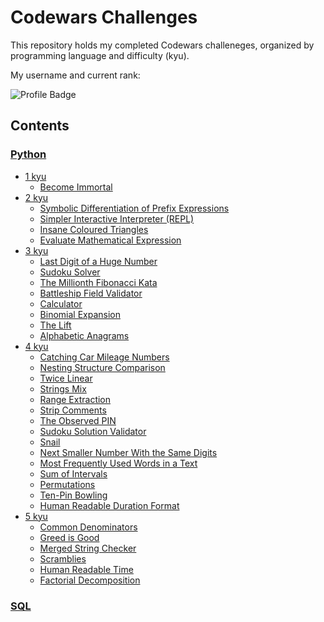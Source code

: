 # Codewars Challenges


This repository holds my completed Codewars challeneges, organized by 
programming language and difficulty (kyu).

My username and current rank:

![Profile Badge](https://www.codewars.com/users/newtonsspawn/badges/large)

## Contents


### [Python](./Python)

- [1 kyu](./Python/1%20kyu)
  - [Become Immortal](./Python/1%20kyu/Become%20Immortal)
- [2 kyu](./Python/2%20kyu)
  - [Symbolic Differentiation of Prefix Expressions](./Python/2%20kyu/Symbolic%20Differentiationof%20Prefix%20Expressions)
  - [Simpler Interactive Interpreter (REPL)](./Python/2%20kyu/Simpler%20Interactive%20Interpreter%20(REPL))
  - [Insane Coloured Triangles](./Python/2%20kyu/Insane%20Coloured%20Triangles)
  - [Evaluate Mathematical Expression](./Python/2%20kyu/Evaluate%20Mathematical%20Expression)
- [3 kyu](./Python/3%20kyu)
  - [Last Digit of a Huge Number](./Python/3%20kyu/Last%20Digit%20of%20a%20Huge%20Number)
  - [Sudoku Solver](./Python/3%20kyu/Sudoku%20Solver)
  - [The Millionth Fibonacci Kata](./Python/3%20kyu/The%20Millionth%20Fibonacci%20Kata)
  - [Battleship Field Validator](./Python/3%20kyu/Battleship%20Field%20Validator)
  - [Calculator](./Python/3%20kyu/Calculator)
  - [Binomial Expansion](./Python/3%20kyu/Binomial%20Expansion)
  - [The Lift](./Python/3%20kyu/The%20Lift)
  - [Alphabetic Anagrams](./Python/3%20kyu/Alphabetic%20Anagrams)
- [4 kyu](./Python/4%20kyu)
  - [Catching Car Mileage Numbers](./Python/4%20kyu/Catching%20Car%20Mileage%20Numbers)
  - [Nesting Structure Comparison](./Python/4%20kyu/Nesting%20Structure%20Comparison)
  - [Twice Linear](./Python/4%20kyu/Twice%20Linear)
  - [Strings Mix](./Python/4%20kyu/Strings%20Mix)
  - [Range Extraction](./Python/4%20kyu/Range%20Extraction)
  - [Strip Comments](./Python/4%20kyu/Strip%20Comments)
  - [The Observed PIN](./Python/4%20kyu/The%20Observed%20PIN)
  - [Sudoku Solution Validator](./Python/4%20kyu/Sudoku%20Solution%20Validator)
  - [Snail](./Python/4%20kyu/Snail)
  - [Next Smaller Number With the Same Digits](./Python/4%20kyu/Next%20Smaller%20Number%20With%20the%20Same%20Digits)
  - [Most Frequently Used Words in a Text](./Python/4%20kyu/Most%20Frequently%20Used%20Words%20in%20a%20Text)
  - [Sum of Intervals](./Python/4%20kyu/Sum%20of%20Intervals)
  - [Permutations](./Python/4%20kyu/Permutations)
  - [Ten-Pin Bowling](./Python/4%20kyu/Ten-Pin%20Bowling)
  - [Human Readable Duration Format](./Python/4%20kyu/Human%20Readable%20Duration%20Format)
- [5 kyu](./Python/5%20kyu)
  - [Common Denominators](./Python/5%20kyu/Common%20Denominators)
  - [Greed is Good](./Python/5%20kyu/Greed%20is%20Good)
  - [Merged String Checker](./Python/5%20kyu/Merged%20String%20Checker)
  - [Scramblies](./Python/5%20kyu/Scramblies)
  - [Human Readable Time](./Python/5%20kyu/Human%20Readable%20Time)
  - [Factorial Decomposition](./Python/5%20kyu/Factorial%20Decomposition)


### [SQL](./SQL)

